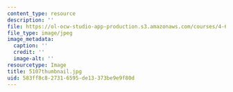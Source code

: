 ```yaml
---
content_type: resource
description: ''
file: https://ol-ocw-studio-app-production.s3.amazonaws.com/courses/4-614-religious-architecture-and-islamic-cultures-fall-2002/583ff8c827316595de13373be9e9f80d_5107thumbnail.jpg
file_type: image/jpeg
image_metadata:
  caption: ''
  credit: ''
  image-alt: ''
resourcetype: Image
title: 5107thumbnail.jpg
uid: 583ff8c8-2731-6595-de13-373be9e9f80d
---
```

